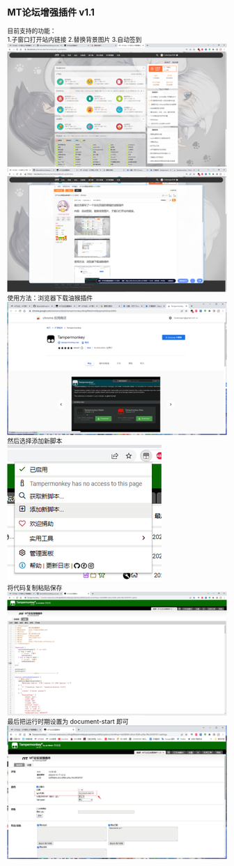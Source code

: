 ## MT论坛增强插件 v1.1

目前支持的功能：<br>
1.子窗口打开站内链接
2.替换背景图片
3.自动签到
![Image text](https://github.com/cokkeijigen/bbsmtdefine/blob/main/image1.png)<br>
![Image text](https://github.com/cokkeijigen/bbsmtdefine/blob/main/image2.png)<br>
使用方法：浏览器下载油猴插件<br>
![Image text](https://github.com/cokkeijigen/bbsmtdefine/blob/main/image3.png)<br>
然后选择添加新脚本<br>
![Image text](https://github.com/cokkeijigen/bbsmtdefine/blob/main/image4.png)<br>
将代码复制粘贴保存<br>
![Image text](https://github.com/cokkeijigen/bbsmtdefine/blob/main/image6.png)<br>
最后把运行时期设置为 document-start 即可<br>
![Image text](https://github.com/cokkeijigen/bbsmtdefine/blob/main/image5.png)<br>
